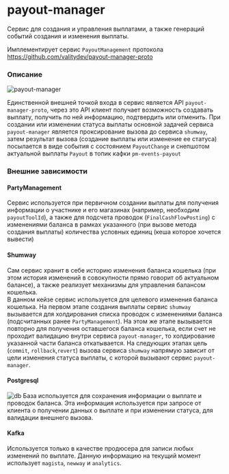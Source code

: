 # payout-manager

Сервис для создания и управления выплатами, а также генераций событий создания и изменения выплаты.

Имплементирует сервис `PayoutManagement` протокола https://github.com/valitydev/payout-manager-proto

### Описание

![payout-manager](resource/payout-manager.svg)

Единственной внешней точкой входа в сервис является API `payout-manager-proto`, через это API клиент получает возможность создавать выплату, получить по ней информацию, подтвердить или отменить. При создании или изменении статуса выплаты основной задачей сервиса `payout-manager` является проксирование вызова до сервиса `shumway`, затем результат вызова (создание выплаты или изменение ее статуса) посылается в виде события с состоянием `PayoutChange` и снепшотом актуальной выплаты `Payout` в топик кафки `pm-events-payout`

### Внешние зависимости
#### PartyManagement
Сервис используется при первичном создании выплаты для получения информации о участнике и его магазинах (например, необходим `payoutToolId`), а также для подсчета  проводок (`FinalCashFlowPosting`) с изменениями баланса в рамках указанного (при вызове метода создания выплаты) количества условных единиц (кеша которое хочется вывести)

#### Shumway
Сам сервис хранит в себе историю изменения баланса кошелька (при этом история изменений в совокупности прямо говорит об актуальном балансе), а также реализует механизмы для управления балансом кошелька.  
В данном кейзе сервис используется для целевого изменения баланса кошелька. На первом этапе создания выплаты сервис `shumway` вызывается для холдирования списка проводок с изменениями баланса (подсчитанных ранее `PartyManagement`). На этом же этапе вызывается повторно для получения оставшегося баланса кошелька, если счет не проходит валидацию внутри сервиса `payout-manager`, то холдирование указанной части баланса откатывается. На следующих этапах цель (`commit`, `rollback`,`revert`) вызова сервиса `shumway` напрямую зависит от цели изменения статуса выплаты, с которой вызывают сервис `payout-manager`.

#### Postgresql
![db](resource/db.png)
База используется для сохранения информации о выплате и проводок баланса. Эта информация используется при запросе от клиента о получении данных о выплате и при изменении статуса, для валидации внешнего вызова.

#### Kafka
Используется только в качестве продюсера для записи любых изменений по выплате. Данную информацию на текущий момент использует `magista`, `newway` и `analytics`.

